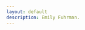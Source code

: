 ```yaml
---
layout: default
description: Emily Fuhrman.
---
```

<div id='chart'></div>
<link href='css/vis-index.css' rel='stylesheet' type='text/css' />
<script src='vis-index.js' type='text/javascript'></script>
<div class='dekor index'></div>